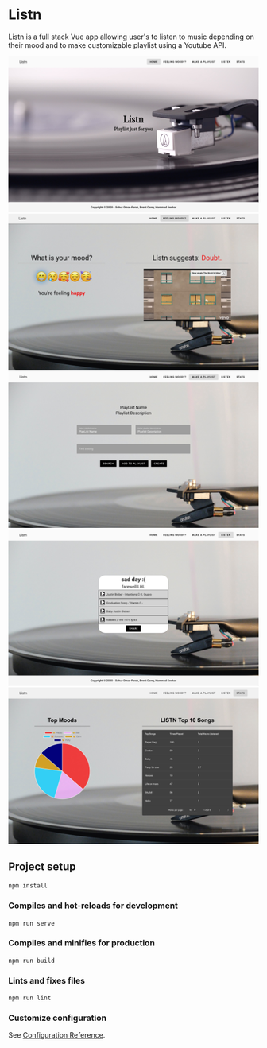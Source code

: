 # Listn

Listn is a full stack Vue app allowing user's to listen to music depending on their mood and to make customizable playlist using a Youtube API.

![Home](/public/1.jpeg)
![Mood](/public/2.jpeg)
![Make a playlist](/public/3.jpeg)
![Playlist](/public/4.jpeg)
![Stats](/public/5.jpeg)
## Project setup
```
npm install
```

### Compiles and hot-reloads for development
```
npm run serve
```

### Compiles and minifies for production
```
npm run build
```

### Lints and fixes files
```
npm run lint
```

### Customize configuration
See [Configuration Reference](https://cli.vuejs.org/config/).
